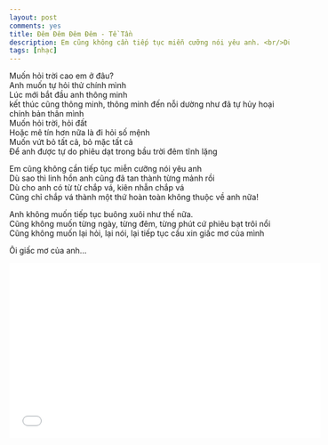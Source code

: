 ```yaml
---
layout: post
comments: yes
title: Đêm Đêm Đêm Đêm - Tề Tần
description: Em cũng không cần tiếp tục miễn cưỡng nói yêu anh. <br/>Dù sao thì linh hồn anh cũng đã tan thành từng mảnh rồi...
tags: [nhạc]
---
```


Muốn hỏi trời cao em ở đâu?  
Anh muốn tự hỏi thử chính mình  
Lúc mới bắt đầu anh thông minh  
kết thúc cũng thông minh, thông minh đến nỗi dường như đã tự hủy hoại chính bản thân mình  
Muốn hỏi trời, hỏi đất  
Hoặc mê tín hơn nữa là đi hỏi số mệnh  
Muốn vứt bỏ tất cả, bỏ mặc tất cả  
Để anh được tự do phiêu dạt trong bầu trời đêm tĩnh lặng  
  
Em cũng không cần tiếp tục miễn cưỡng nói yêu anh  
Dù sao thì linh hồn anh cũng đã tan thành từng mảnh rồi  
Dù cho anh có từ từ chắp vá, kiên nhẫn chắp vá  
Cũng chỉ chắp vá thành một thứ hoàn toàn không thuộc về anh nữa!  
  
Anh không muốn tiếp tục buông xuôi như thế nữa.  
Cũng không muốn từng ngày, từng đêm, từng phút cứ phiêu bạt trôi nổi  
Cũng không muốn lại hỏi, lại nói, lại tiếp tục cầu xin giấc mơ của mình  
  
Ôi giấc mơ của anh...  

<iframe width="560" height="315" src="//www.youtube.com/embed/yYsqWzlPkss" frameborder="0" allowfullscreen></iframe>